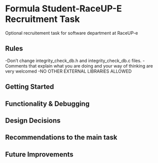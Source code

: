 # Formula Student-RaceUP-E Recruitment Task 
Optional recruitement task for software department at RaceUP-e 

## Rules 
-Don’t change integrity_check_db.h and integrity_check_db.c files.
-Comments that explain what you are doing and your way of thinking are
 very welcomed
-NO OTHER EXTERNAL LIBRARIES ALLOWED

## Getting Started

## Functionality & Debugging





## Design Decisions 



## Recommendations to the main task


## Future Improvements
